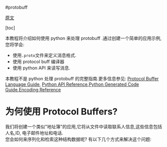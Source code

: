 #protobuff 

[原文](https://developers.google.com/protocol-buffers/docs/pythontutorial)  

[toc]

本教程将介绍如何使用 python 来处理 protobuff .通过创建一个简单的应用示例,您将学会:  

- 使用`.proto`文件来定义消息格式.
- 使用 protocol buff 编译器
- 使用 python API 来读写消息.  

本教程不是 python 处理 protobuff 的完整指南.更多信息参见: [Protocol Buffer Language Guide](https://developers.google.com/protocol-buffers/docs/proto), [Python API Reference](https://googleapis.dev/python/protobuf/latest/),[Python Generated Code Guide](https://developers.google.com/protocol-buffers/docs/reference/python-generated),[Encoding Reference](https://developers.google.com/protocol-buffers/docs/encoding)  

# 为何使用 Protocol Buffers?
我们将创建一个类似"地址簿"的应用,它将从文件中读取联系人信息,这些信息包括人名,ID, 电子邮件地址和电话.   
您会如何来序列化和检索这种结构数据呢? 有以下几个方式来解决这个问题: